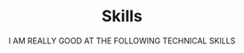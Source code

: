 ---
# A Skills section created with the Featurette widget.
widget: "featurette"  # See https://sourcethemes.com/academic/docs/page-builder/
headless: true  # This file represents a page section.
active: true  # Activate this widget? true/false
weight: 20  # Order that this section will appear.

title: "Skills"
subtitle: "I AM REALLY GOOD AT THE FOLLOWING TECHNICAL SKILLS"

design:
  spacing:
    padding: ["25px", "0", "35px", "0"]

# Showcase personal skills or business features.
# 
# Add/remove as many `[[feature]]` blocks below as you like.
# 
# For available icons, see: https://sourcethemes.com/academic/docs/widgets/#icons
feature:
  - icon: chart-line
    icon_pack: fas
    name: Designs
    parcent: 75%
  - icon: user-secret
    icon_pack: fas
    name: Designs
    parcent: 80%
  - icon: codepen
    icon_pack: fab
    name: Software building
    parcent: 80%
  - icon: searchengin
    icon_pack: fab
    name: Research
    parcent: 90%
---